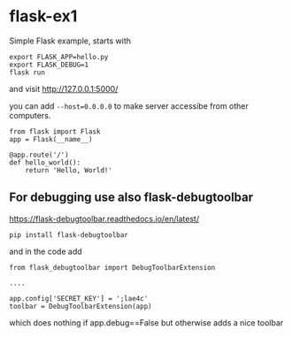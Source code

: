 # flask-ex1

Simple Flask example, starts with 

```
export FLASK_APP=hello.py
export FLASK_DEBUG=1
flask run 
```
and visit http://127.0.0.1:5000/

you can add `--host=0.0.0.0` to make server accessibe from other computers. 

```
from flask import Flask
app = Flask(__name__)

@app.route('/')
def hello_world():
    return 'Hello, World!'
```

## For debugging use also flask-debugtoolbar

https://flask-debugtoolbar.readthedocs.io/en/latest/

```
pip install flask-debugtoolbar
```

and in the code add 

```
from flask_debugtoolbar import DebugToolbarExtension

....

app.config['SECRET_KEY'] = ';lae4c'
toolbar = DebugToolbarExtension(app)
```

which does nothing if app.debug==False but otherwise adds a nice toolbar

